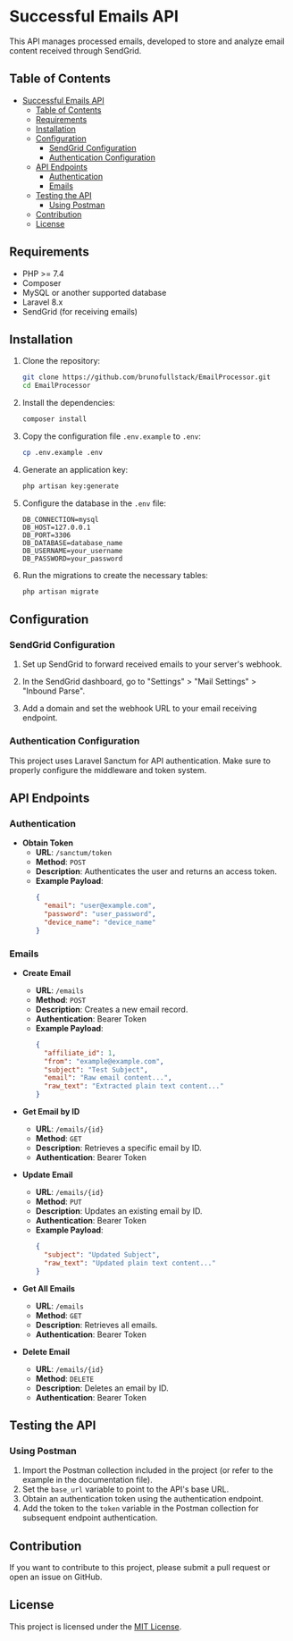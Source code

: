 # Successful Emails API

This API manages processed emails, developed to store and analyze email content received through SendGrid.

## Table of Contents

- [Successful Emails API](#successful-emails-api)
  - [Table of Contents](#table-of-contents)
  - [Requirements](#requirements)
  - [Installation](#installation)
  - [Configuration](#configuration)
    - [SendGrid Configuration](#sendgrid-configuration)
    - [Authentication Configuration](#authentication-configuration)
  - [API Endpoints](#api-endpoints)
    - [Authentication](#authentication)
    - [Emails](#emails)
  - [Testing the API](#testing-the-api)
    - [Using Postman](#using-postman)
  - [Contribution](#contribution)
  - [License](#license)

## Requirements

- PHP >= 7.4
- Composer
- MySQL or another supported database
- Laravel 8.x
- SendGrid (for receiving emails)

## Installation

1. Clone the repository:

   ```bash
   git clone https://github.com/brunofullstack/EmailProcessor.git
   cd EmailProcessor
   ```

2. Install the dependencies:

   ```bash
   composer install
   ```

3. Copy the configuration file `.env.example` to `.env`:

   ```bash
   cp .env.example .env
   ```

4. Generate an application key:

   ```bash
   php artisan key:generate
   ```

5. Configure the database in the `.env` file:

   ```
   DB_CONNECTION=mysql
   DB_HOST=127.0.0.1
   DB_PORT=3306
   DB_DATABASE=database_name
   DB_USERNAME=your_username
   DB_PASSWORD=your_password
   ```

6. Run the migrations to create the necessary tables:

   ```bash
   php artisan migrate
   ```

## Configuration

### SendGrid Configuration

1. Set up SendGrid to forward received emails to your server's webhook.

2. In the SendGrid dashboard, go to "Settings" > "Mail Settings" > "Inbound Parse".

3. Add a domain and set the webhook URL to your email receiving endpoint.

### Authentication Configuration

This project uses Laravel Sanctum for API authentication. Make sure to properly configure the middleware and token system.

## API Endpoints

### Authentication

- **Obtain Token**
  - **URL**: `/sanctum/token`
  - **Method**: `POST`
  - **Description**: Authenticates the user and returns an access token.
  - **Example Payload**:
    ```json
    {
      "email": "user@example.com",
      "password": "user_password",
      "device_name": "device_name"
    }
    ```

### Emails

- **Create Email**
  - **URL**: `/emails`
  - **Method**: `POST`
  - **Description**: Creates a new email record.
  - **Authentication**: Bearer Token
  - **Example Payload**:
    ```json
    {
      "affiliate_id": 1,
      "from": "example@example.com",
      "subject": "Test Subject",
      "email": "Raw email content...",
      "raw_text": "Extracted plain text content..."
    }
    ```

- **Get Email by ID**
  - **URL**: `/emails/{id}`
  - **Method**: `GET`
  - **Description**: Retrieves a specific email by ID.
  - **Authentication**: Bearer Token

- **Update Email**
  - **URL**: `/emails/{id}`
  - **Method**: `PUT`
  - **Description**: Updates an existing email by ID.
  - **Authentication**: Bearer Token
  - **Example Payload**:
    ```json
    {
      "subject": "Updated Subject",
      "raw_text": "Updated plain text content..."
    }
    ```

- **Get All Emails**
  - **URL**: `/emails`
  - **Method**: `GET`
  - **Description**: Retrieves all emails.
  - **Authentication**: Bearer Token

- **Delete Email**
  - **URL**: `/emails/{id}`
  - **Method**: `DELETE`
  - **Description**: Deletes an email by ID.
  - **Authentication**: Bearer Token

## Testing the API

### Using Postman

1. Import the Postman collection included in the project (or refer to the example in the documentation file).
2. Set the `base_url` variable to point to the API's base URL.
3. Obtain an authentication token using the authentication endpoint.
4. Add the token to the `token` variable in the Postman collection for subsequent endpoint authentication.

## Contribution

If you want to contribute to this project, please submit a pull request or open an issue on GitHub.

## License

This project is licensed under the [MIT License](LICENSE).
